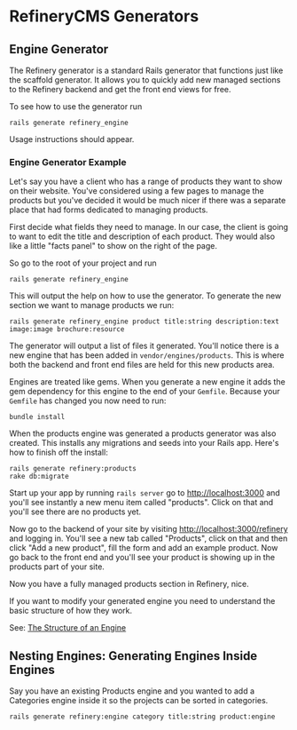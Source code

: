 # RefineryCMS Generators

## Engine Generator

The Refinery generator is a standard Rails generator that functions just like the
scaffold generator. It allows you to quickly add new managed sections to the
Refinery backend and get the front end views for free.

To see how to use the generator run

    rails generate refinery_engine

Usage instructions should appear.

### Engine Generator Example

Let's say you have a client who has a range of products they want to show on their website.
You've considered using a few pages to manage the products but you've decided it would be
much nicer if there was a separate place that had forms dedicated to managing products.

First decide what fields they need to manage. In our case, the client is going to want
to edit the title and description of each product. They would also like a little "facts panel"
to show on the right of the page.

So go to the root of your project and run

    rails generate refinery_engine

This will output the help on how to use the generator. To generate the new section
we want to manage products we run:

    rails generate refinery_engine product title:string description:text image:image brochure:resource

The generator will output a list of files it generated. You'll notice there is a
new engine that has been added in `vendor/engines/products`.
This is where both the backend and front end files are held for this new products area.

Engines are treated like gems. When you generate a new engine it adds the gem
dependency for this engine to the end of your `Gemfile`. Because your `Gemfile`
has changed you now need to run:

    bundle install

When the products engine was generated a products generator was also created.
This installs any migrations and seeds into your Rails app.
Here's how to finish off the install:

    rails generate refinery:products
    rake db:migrate

Start up your app by running ``rails server`` go to [http://localhost:3000](http://localhost:3000)
and you'll see instantly a new menu item called "products".
Click on that and you'll see there are no products yet.

Now go to the backend of your site by visiting [http://localhost:3000/refinery](http://localhost:3000/refinery)
and logging in. You'll see a new tab called "Products", click on that and then click
"Add a new product", fill the form and add an example product. Now go back to the front
end and you'll see your product is showing up in the products part of your site.

Now you have a fully managed products section in Refinery, nice.

If you want to modify your generated engine you need to understand the basic structure of how they work.

See: [The Structure of an Engine](https://github.com/resolve/refinerycms/blob/master/doc/engines.md)

## Nesting Engines: Generating Engines Inside Engines

Say you have an existing Products engine and you wanted to add a Categories engine inside it so the projects can be sorted in categories.

    rails generate refinery:engine category title:string product:engine

